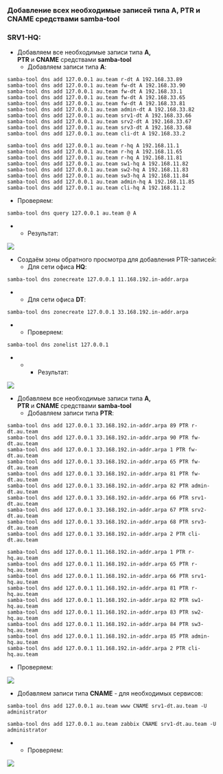 ### Добавление всех необходимые записей типа A, PTR и CNAME средствами samba-tool

### SRV1-HQ:

- Добавляем все необходимые записи типа **A, PTR** и **CNAME** средствами **samba-tool**
    - Добавляем записи типа **А**:

```
samba-tool dns add 127.0.0.1 au.team r-dt A 192.168.33.89
samba-tool dns add 127.0.0.1 au.team fw-dt A 192.168.33.90
samba-tool dns add 127.0.0.1 au.team fw-dt A 192.168.33.1
samba-tool dns add 127.0.0.1 au.team fw-dt A 192.168.33.65
samba-tool dns add 127.0.0.1 au.team fw-dt A 192.168.33.81
samba-tool dns add 127.0.0.1 au.team admin-dt A 192.168.33.82
samba-tool dns add 127.0.0.1 au.team srv1-dt A 192.168.33.66
samba-tool dns add 127.0.0.1 au.team srv2-dt A 192.168.33.67
samba-tool dns add 127.0.0.1 au.team srv3-dt A 192.168.33.68
samba-tool dns add 127.0.0.1 au.team cli-dt A 192.168.33.2

samba-tool dns add 127.0.0.1 au.team r-hq A 192.168.11.1
samba-tool dns add 127.0.0.1 au.team r-hq A 192.168.11.65
samba-tool dns add 127.0.0.1 au.team r-hq A 192.168.11.81
samba-tool dns add 127.0.0.1 au.team sw1-hq A 192.168.11.82
samba-tool dns add 127.0.0.1 au.team sw2-hq A 192.168.11.83
samba-tool dns add 127.0.0.1 au.team sw3-hq A 192.168.11.84
samba-tool dns add 127.0.0.1 au.team admin-hq A 192.168.11.85
samba-tool dns add 127.0.0.1 au.team cli-hq A 192.168.11.2
```

- Проверяем:

```
samba-tool dns query 127.0.0.1 au.team @ A
```

- - Результат:

![](https://sysahelper.ru/pluginfile.php/860/mod_page/content/3/image.png)

- Создаём зоны обратного просмотра для добавления PTR-записей:
    - Для сети офиса **HQ**:

```
samba-tool dns zonecreate 127.0.0.1 11.168.192.in-addr.arpa
```

- - Для сети офиса **DT**:

```
samba-tool dns zonecreate 127.0.0.1 33.168.192.in-addr.arpa
```

- - Проверяем:

```
samba-tool dns zonelist 127.0.0.1
```

- - - Результат:

![](https://sysahelper.ru/pluginfile.php/860/mod_page/content/3/image%20%281%29.png)

- Добавляем все необходимые записи типа **A, PTR** и **CNAME** средствами **samba-tool**
    - Добавляем записи типа **PTR**:

```
samba-tool dns add 127.0.0.1 33.168.192.in-addr.arpa 89 PTR r-dt.au.team
samba-tool dns add 127.0.0.1 33.168.192.in-addr.arpa 90 PTR fw-dt.au.team
samba-tool dns add 127.0.0.1 33.168.192.in-addr.arpa 1 PTR fw-dt.au.team
samba-tool dns add 127.0.0.1 33.168.192.in-addr.arpa 65 PTR fw-dt.au.team
samba-tool dns add 127.0.0.1 33.168.192.in-addr.arpa 81 PTR fw-dt.au.team
samba-tool dns add 127.0.0.1 33.168.192.in-addr.arpa 82 PTR admin-dt.au.team
samba-tool dns add 127.0.0.1 33.168.192.in-addr.arpa 66 PTR srv1-dt.au.team
samba-tool dns add 127.0.0.1 33.168.192.in-addr.arpa 67 PTR srv2-dt.au.team
samba-tool dns add 127.0.0.1 33.168.192.in-addr.arpa 68 PTR srv3-dt.au.team
samba-tool dns add 127.0.0.1 33.168.192.in-addr.arpa 2 PTR cli-dt.au.team

samba-tool dns add 127.0.0.1 11.168.192.in-addr.arpa 1 PTR r-hq.au.team
samba-tool dns add 127.0.0.1 11.168.192.in-addr.arpa 65 PTR r-hq.au.team
samba-tool dns add 127.0.0.1 11.168.192.in-addr.arpa 66 PTR srv1-hq.au.team
samba-tool dns add 127.0.0.1 11.168.192.in-addr.arpa 81 PTR r-hq.au.team
samba-tool dns add 127.0.0.1 11.168.192.in-addr.arpa 82 PTR sw1-hq.au.team
samba-tool dns add 127.0.0.1 11.168.192.in-addr.arpa 83 PTR sw2-hq.au.team
samba-tool dns add 127.0.0.1 11.168.192.in-addr.arpa 84 PTR sw3-hq.au.team
samba-tool dns add 127.0.0.1 11.168.192.in-addr.arpa 85 PTR admin-hq.au.team
samba-tool dns add 127.0.0.1 11.168.192.in-addr.arpa 2 PTR cli-hq.au.team
```

- Проверяем:

![](https://sysahelper.ru/pluginfile.php/860/mod_page/content/3/image%20%282%29.png)

- Добавляем записи типа **CNAME** - для необходимых сервисов:

```
samba-tool dns add 127.0.0.1 au.team www CNAME srv1-dt.au.team -U administrator
```

```
samba-tool dns add 127.0.0.1 au.team zabbix CNAME srv1-dt.au.team -U administrator
```

- - Проверяем:

![](https://sysahelper.ru/pluginfile.php/860/mod_page/content/3/image%20%284%29.png)